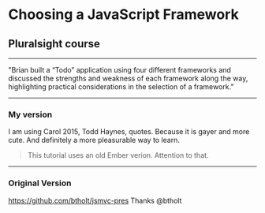 # Choosing a JavaScript Framework
## Pluralsight course

----

"Brian built a “Todo” application using four different frameworks and discussed the strengths and weakness of each framework along the way, highlighting practical considerations in the selection of a framework."

----

### My version
I am using Carol 2015, Todd Haynes, quotes. Because it is gayer and more cute. And definitely a more pleasurable way to learn.

> This tutorial uses an old Ember verion. Attention to that. 

----

### Original Version

https://github.com/btholt/jsmvc-pres
Thanks @btholt
